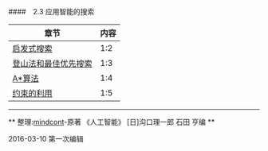 ####　2.3 应用智能的搜索

| 章节 | 内容 |
| -- | -- |
|[启发式搜索](Search-Based/Intelligent-Search/启发式搜索.md) | 1:2 |
|[登山法和最佳优先搜索](Search-Based/Intelligent-Search/登山法和最佳优先搜索.md) | 1:3 |
| [A*算法](Search-Based/Intelligent-Search/A算法.md) | 1:4 |
| [约束的利用](Search-Based/Intelligent-Search/约束的利用.md)| 1:5 |

---
** 整理:[mindcont](https://github.com/mindcont)-原著 《人工智能》 [日]沟口理一郎 石田 亨编 **

2016-03-10 第一次编辑